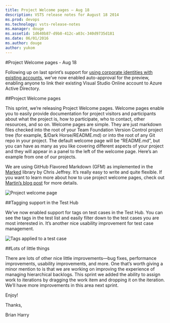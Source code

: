 ```yaml
---
title: Project Welcome pages – Aug 18
description: VSTS release notes for August 18 2014
ms.prod: devops
ms.technology: vsts-release-notes
ms.manager: douge
ms.assetid: 1d640b87-d9b8-412c-a03c-340d9735d181
ms.date: 06/01/2016
ms.author: douge
author: yukom
---
```


#Project Welcome pages - Aug 18

Following up on last sprint’s support for [using corporate identities with existing accounts](jul-21-team-services.md), we’ve now enabled auto-approval for the preview, enabling anyone to link their existing Visual Studio Online account to Azure Active Directory.

##Project Welcome pages

This sprint, we’re releasing Project Welcome pages. Welcome pages enable you to easily provide documentation for project visitors and participants about what the project is, how to participate, who to contact, other resources, and so on. Welcome pages are simple. They are just markdown files checked into the root of your Team Foundation Version Control project tree (for example, $/Dark Horse/README.md) or into the root of any Git repo in your project. The default welcome page will be “README.md”, but you can have as many as you like covering different aspects of your project and they will appear in a panel to the left of the welcome page. Here’s an example from one of our projects.

We are using GitHub Flavored Markdown (GFM) as implemented in the [Marked](https://github.com/chjj/marked) library by Chris Jeffrey. It’s really easy to write and quite flexible. If you want to learn more about how to use project welcome pages, check out [Martin’s blog post](http://aka.ms/ProjectHomepage) for more details.

![Project welcome page](_img/8_18_01.png)
  
  
##Tagging support in the Test Hub

We’ve now enabled support for tags on test cases in the Test Hub. You can see the tags in the test list and easily filter down to the test cases you are most interested in. It’s another nice usability improvement for test case management.

![Tags applied to a test case](_img/8_18_02.png)
  
##Lots of little things

There are lots of other nice little improvements—bug fixes, performance improvements, usability improvements, and more. One that’s worth giving a minor mention to is that we are working on improving the experience of managing hierarchical backlogs. This sprint we added the ability to assign work to iterations by dragging the work item and dropping it on the iteration. We’ll have more improvements in this area next sprint.

Enjoy!

Thanks,

Brian Harry
